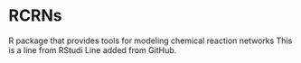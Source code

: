 # RCRNs
R package that provides tools for modeling chemical reaction networks
This is a line from RStudi
Line added from GitHub.
